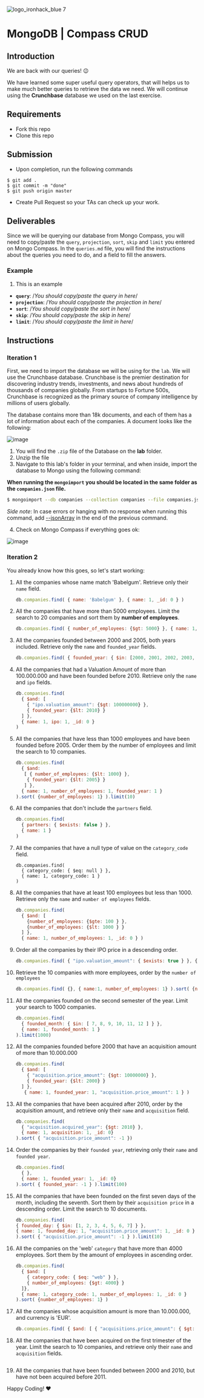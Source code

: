 ![logo_ironhack_blue 7](https://user-images.githubusercontent.com/23629340/40541063-a07a0a8a-601a-11e8-91b5-2f13e4e6b441.png)

# MongoDB | Compass CRUD

## Introduction

We are back with our queries! :wink:

We have learned some super useful query operators, that will helps us to make much better queries to retrieve the data we need. We will continue using the **Crunchbase** database we used on the last exercise.

## Requirements

- Fork this repo
- Clone this repo

## Submission

- Upon completion, run the following commands

```
$ git add .
$ git commit -m "done"
$ git push origin master
```

- Create Pull Request so your TAs can check up your work.

## Deliverables

Since we will be querying our database from Mongo Compass, you will need to copy/paste the `query`, `projection`, `sort`, `skip` and `limit` you entered on Mongo Compass. In the `queries.md` file, you will find the instructions about the queries you need to do, and a field to fill the answers.

### Example

1. This is an example

- **`query`**: /_You should copy/paste the query in here_/
- **`projection`**: /_You should copy/paste the projection in here_/
- **`sort`**: /_You should copy/paste the sort in here_/
- **`skip`**: /_You should copy/paste the skip in here_/
- **`limit`**: /_You should copy/paste the limit in here_/

## Instructions

### Iteration 1

First, we need to import the database we will be using for the `lab`. We will use the Crunchbase database. Crunchbase is the premier destination for discovering industry trends, investments, and news about hundreds of thousands of companies globally. From startups to Fortune 500s, Crunchbase is recognized as the primary source of company intelligence by millions of users globally.

The database contains more than 18k documents, and each of them has a lot of information about each of the companies. A document looks like the following:

![image](https://user-images.githubusercontent.com/23629340/36494916-d6db1770-1733-11e8-903e-5119b3c1b688.png)

1. You will find the `.zip` file of the Database on the **lab** folder.
2. Unzip the file
3. Navigate to this lab's folder in your terminal, and when inside, import the database to Mongo using the following command:

__When running the `mongoimport` you should be located in the same folder as the `companies.json` file.__

```bash
$ mongoimport --db companies --collection companies --file companies.json
```

_Side note_: In case errors or hanging with no response when running this command, add [--jsonArray](https://docs.mongodb.com/manual/reference/program/mongoimport/#cmdoption-mongoimport-jsonarray) in the end of the previous command.

4. Check on Mongo Compass if everything goes ok:

![image](https://user-images.githubusercontent.com/23629340/36534191-1f1bc5ec-17c6-11e8-9463-4945679b98c0.png)

### Iteration 2

You already know how this goes, so let's start working:

1. All the companies whose name match 'Babelgum'. Retrieve only their `name` field.

   ```js
   db.companies.find( { name: 'Babelgum' }, { name: 1, _id: 0 } )
   ```

2. All the companies that have more than 5000 employees. Limit the search to 20 companies and sort them by **number of employees**.

   ```js
   db.companies.find( { number_of_employees: {$gt: 5000} }, { name: 1, number_of_employees: 1} ).limit(20).sort( {number_of_employees: 1} )
   ```

   

3. All the companies founded between 2000 and 2005, both years included. Retrieve only the `name` and `founded_year` fields.

   ```js
   db.companies.find( { founded_year: { $in: [2000, 2001, 2002, 2003, 2004, 2005] } }, { name: 1, founded_year: 1, _id: 0 } )
   ```

   

4. All the companies that had a Valuation Amount of more than 100.000.000 and have been founded before 2010. Retrieve only the `name` and `ipo` fields.

   ```js
   db.companies.find( 
     { $and: [ 
       { "ipo.valuation_amount": {$gt: 100000000} }, 
       { founded_year: {$lt: 2010} } 
     ] }, 
     { name: 1, ipo: 1, _id: 0 } 
   )
   ```

   

5. All the companies that have less than 1000 employees and have been founded before 2005. Order them by the number of employees and limit the search to 10 companies.

   ```js
   db.companies.find( 
     { $and: 
      [ { number_of_employees: {$lt: 1000} }, 
       { founded_year: {$lt: 2005} } 
      ] }, 
     { name: 1, number_of_employees: 1, founded_year: 1 } 
   ).sort( {number_of_employees: 1} ).limit(10)
   ```

   

6. All the companies that don't include the `partners` field.

   ```js
   db.companies.find( 
     { partners: { $exists: false } },
     { name: 1 }
   )
   ```

   

7. All the companies that have a null type of value on the `category_code` field.

   ```
   db.companies.find( 
     { category_code: { $eq: null } },
     { name: 1, category_code: 1 }
   )
   ```

   

8. All the companies that have at least 100 employees but less than 1000. Retrieve only the `name` and `number of employees` fields.

   ```js
   db.companies.find( 
     { $and: [ 
       {number_of_employees: {$gte: 100 } }, 
       {number_of_employees: {$lt: 1000 } }  
     ] },
     { name: 1, number_of_employees: 1, _id: 0 } )
   ```

   

9. Order all the companies by their IPO price in a descending order.

   ```js
   db.companies.find( { "ipo.valuation_amount": { $exists: true } }, { name:1, "ipo.valuation_amount": 1 } ).sort( { "ipo.valuation_amount": -1 } )
   ```

   

10. Retrieve the 10 companies with more employees, order by the `number of employees`

    ```js
    db.companies.find( {}, { name:1, number_of_employees: 1} ).sort( {number_of_employees: -1} ).limit(10)
    ```

    

11. All the companies founded on the second semester of the year. Limit your search to 1000 companies.

    ```js
    db.companies.find(
      { founded_month: { $in: [ 7, 8, 9, 10, 11, 12 ] } },
      { name: 1, founded_month: 1 }
    ).limit(1000)
    ```

    

12. All the companies founded before 2000 that have an acquisition amount of more than 10.000.000

    ```js
    db.companies.find( 
      { $and: [
        { "acquisition.price_amount": {$gt: 10000000} },
        { founded_year: {$lt: 2000} }
      ] }, 
       { name: 1, founded_year: 1, "acquisition.price_amount": 1 } )
    ```

    

13. All the companies that have been acquired after 2010, order by the acquisition amount, and retrieve only their `name` and `acquisition` field.

    ```js
    db.companies.find(
      { "acquisition.acquired_year": {$gt: 2010} },
      { name: 1, acquisition: 1, _id: 0}
    ).sort( { "acquisition.price_amount": -1 })
    ```

    

14. Order the companies by their `founded year`, retrieving only their `name` and `founded year`.

    ```js
    db.companies.find(
      { },
      { name: 1, founded_year: 1, _id: 0}
    ).sort( { founded_year: -1 } ).limit(100)
    ```

    

15. All the companies that have been founded on the first seven days of the month, including the seventh. Sort them by their `acquisition price` in a descending order. Limit the search to 10 documents.

    ```js
    db.companies.find(
    { founded_day: { $in: [1, 2, 3, 4, 5, 6, 7] } },
    { name: 1, founded_day: 1, "acquisition.price_amount": 1, _id: 0 }
    ).sort( { "acquisition.price_amount": -1 } ).limit(10)
    ```

    

16. All the companies on the 'web' `category` that have more than 4000 employees. Sort them by the amount of employees in ascending order.

    ```js
    db.companies.find(
      { $and: [
        { category_code: { $eq: "web" } },
        { number_of_employees: {$gt: 4000} }
      ]},
      { name: 1, category_code: 1, number_of_employees: 1, _id: 0 }
    ).sort( {number_of_employees: 1} )
    ```

    

17. All the companies whose acquisition amount is more than 10.000.000, and currency is 'EUR'.

    ```js
    db.companies.find( { $and: [ { "acquisitions.price_amount": { $gt: 10000000 } }, { "acquisitions.price_currency_code": "EUR" } ]}, { name: 1, "acquisitions.price_amount": 1, "acquisitions.price_currency_code": 1, _id: 0} )
    ```

    

18. All the companies that have been acquired on the first trimester of the year. Limit the search to 10 companies, and retrieve only their `name` and `acquisition` fields.

    ```
    
    ```

    

19. All the companies that have been founded between 2000 and 2010, but have not been acquired before 2011.

Happy Coding! :heart:
